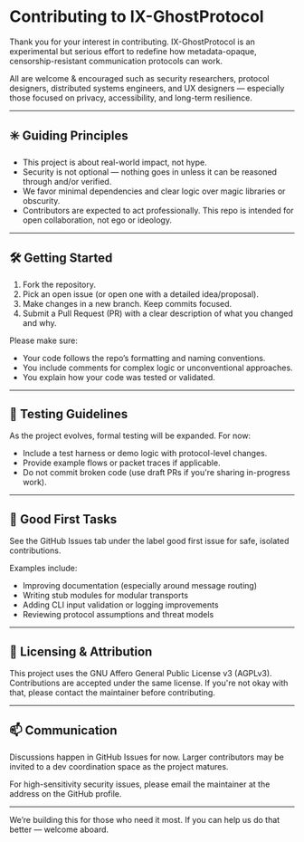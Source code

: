 # Contributing to IX-GhostProtocol

Thank you for your interest in contributing. IX-GhostProtocol is an experimental but serious effort to redefine how metadata-opaque, censorship-resistant communication protocols can work.

All are welcome & encouraged such as security researchers, protocol designers, distributed systems engineers, and UX designers — especially those focused on privacy, accessibility, and long-term resilience.

---

## ✳️ Guiding Principles

- This project is about real-world impact, not hype.
- Security is not optional — nothing goes in unless it can be reasoned through and/or verified.
- We favor minimal dependencies and clear logic over magic libraries or obscurity.
- Contributors are expected to act professionally. This repo is intended for open collaboration, not ego or ideology.

---

## 🛠️ Getting Started

1. Fork the repository.
2. Pick an open issue (or open one with a detailed idea/proposal).
3. Make changes in a new branch. Keep commits focused.
4. Submit a Pull Request (PR) with a clear description of what you changed and why.

Please make sure:

- Your code follows the repo’s formatting and naming conventions.
- You include comments for complex logic or unconventional approaches.
- You explain how your code was tested or validated.

---

## 🧪 Testing Guidelines

As the project evolves, formal testing will be expanded. For now:

- Include a test harness or demo logic with protocol-level changes.
- Provide example flows or packet traces if applicable.
- Do not commit broken code (use draft PRs if you're sharing in-progress work).

---

## 🧠 Good First Tasks

See the GitHub Issues tab under the label good first issue for safe, isolated contributions.

Examples include:

- Improving documentation (especially around message routing)
- Writing stub modules for modular transports
- Adding CLI input validation or logging improvements
- Reviewing protocol assumptions and threat models

---

## 📜 Licensing & Attribution

This project uses the GNU Affero General Public License v3 (AGPLv3). Contributions are accepted under the same license. If you're not okay with that, please contact the maintainer before contributing.

---

## 📫 Communication

Discussions happen in GitHub Issues for now. Larger contributors may be invited to a dev coordination space as the project matures.

For high-sensitivity security issues, please email the maintainer at the address on the GitHub profile.

---

We’re building this for those who need it most. If you can help us do that better — welcome aboard.
